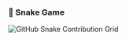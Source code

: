 ### 🐍 Snake Game

![GitHub Snake Contribution Grid](https://github.com/ratansagar/ratansagar/blob/output/github-contribution-grid-snake.svg)
